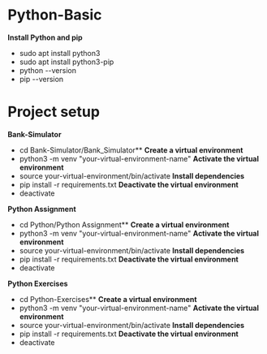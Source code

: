 # Python-Basic

**Install Python and pip**
- sudo apt install python3
- sudo apt install python3-pip
- python --version
- pip --version


# Project setup

**Bank-Simulator**

- cd Bank-Simulator/Bank_Simulator**
**Create a virtual environment**
- python3 -m venv "your-virtual-environment-name"
**Activate the virtual environment**
- source your-virtual-environment/bin/activate
**Install dependencies**
- pip install -r requirements.txt
**Deactivate the virtual environment**
- deactivate

**Python Assignment**

- cd Python/Python Assignment**
**Create a virtual environment**
- python3 -m venv "your-virtual-environment-name"
**Activate the virtual environment**
- source your-virtual-environment/bin/activate
**Install dependencies**
- pip install -r requirements.txt
**Deactivate the virtual environment**
- deactivate

**Python Exercises**

- cd Python-Exercises**
**Create a virtual environment**
- python3 -m venv "your-virtual-environment-name"
**Activate the virtual environment**
- source your-virtual-environment/bin/activate
**Install dependencies**
- pip install -r requirements.txt
**Deactivate the virtual environment**
- deactivate
